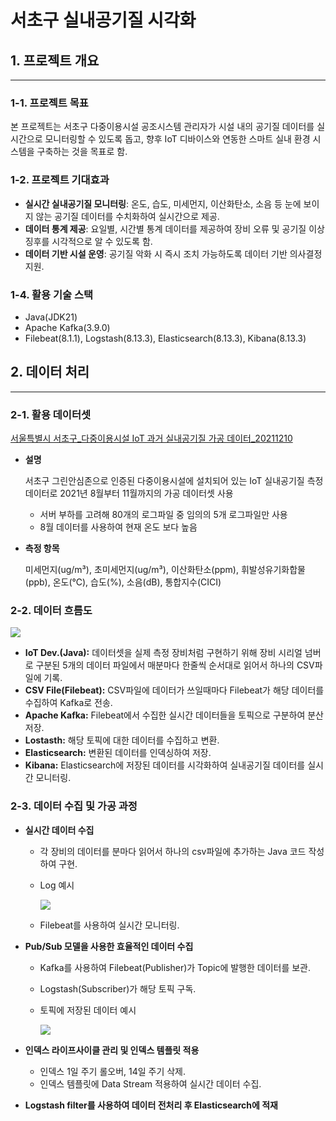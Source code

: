 # 서초구 실내공기질 시각화

## 1. 프로젝트 개요

---

### **1-1. 프로젝트 목표**

본 프로젝트는 서초구 다중이용시설 공조시스템 관리자가 시설 내의 공기질 데이터를 실시간으로 모니터링할 수 있도록 돕고, 향후 IoT 디바이스와 연동한 스마트 실내 환경 시스템을 구축하는 것을 목표로 함.

### **1-2. 프로젝트 기대효과**

- **실시간 실내공기질 모니터링**: 온도, 습도, 미세먼지, 이산화탄소, 소음 등 눈에 보이지 않는 공기질 데이터를 수치화하여 실시간으로 제공.
- **데이터 통계 제공**: 요일별, 시간별 통계 데이터를 제공하여 장비 오류 및 공기질 이상 징후를 시각적으로 알 수 있도록 함.
- **데이터 기반 시설 운영**: 공기질 악화 시 즉시 조치 가능하도록 데이터 기반 의사결정 지원.

### **1-4. 활용 기술 스택**

- Java(JDK21)
- Apache Kafka(3.9.0)
- Filebeat(8.1.1), Logstash(8.13.3), Elasticsearch(8.13.3), Kibana(8.13.3)

## 2. 데이터 처리

---

### 2-1. 활용 데이터셋

[서울특별시 서초구_다중이용시설 IoT 과거 실내공기질 가공 데이터_20211210](https://www.data.go.kr/data/15095892/fileData.do)

- **설명**
    
    서초구 그린안심존으로 인증된 다중이용시설에 설치되어 있는 IoT 실내공기질 측정 데이터로
    2021년 8월부터 11월까지의 가공 데이터셋 사용
    
    - 서버 부하를 고려해 80개의 로그파일 중 임의의 5개 로그파일만 사용
    - 8월 데이터를 사용하여 현재 온도 보다 높음
- **측정 항목**
    
    미세먼지(ug/m³), 초미세먼지(ug/m³), 이산화탄소(ppm), 휘발성유기화합물(ppb), 온도(℃),
    습도(%), 소음(dB), 통합지수(CICI)
  
### 2-2. 데이터 흐름도

![](attachment:994da528-2288-453d-aed6-e24ab83a23e4:서초구_실내공기질_데이터_시각화_1aec5c08028080019c51cdc256c51988스크린샷_2025-03-20_오후_4.46.28.png)

- **IoT Dev.(Java):** 데이터셋을 실제 측정 장비처럼 구현하기 위해 장비 시리얼 넘버로 구분된 5개의 데이터 파일에서 매분마다 한줄씩 순서대로 읽어서 하나의 CSV파일에 기록.
- **CSV File(Filebeat):** CSV파일에 데이터가 쓰일때마다 Filebeat가 해당 데이터를 수집하여 Kafka로 전송.
- **Apache Kafka:** Filebeat에서 수집한 실시간 데이터들을 토픽으로 구분하여 분산 저장.
- **Lostasth:** 해당 토픽에 대한 데이터를 수집하고 변환.
- **Elasticsearch:** 변환된 데이터를 인덱싱하여 저장.
- **Kibana:** Elasticsearch에 저장된 데이터를 시각화하여 실내공기질 데이터를 실시간 모니터링.

### 2-3. 데이터 수집 및 가공 과정

- **실시간 데이터 수집**
    - 각 장비의 데이터를 분마다 읽어서 하나의 csv파일에 추가하는 Java 코드 작성하여 구현.
    - Log 예시
        
        ![](attachment:82ff0c98-ae05-4067-99f9-0afa624cf180:서초구_실내공기질_데이터_시각화_1aec5c08028080019c51cdc256c51988image.png)
        
    - Filebeat를 사용하여 실시간 모니터링.
- **Pub/Sub 모델을 사용한 효율적인 데이터 수집**
    - Kafka를 사용하여 Filebeat(Publisher)가 Topic에 발행한 데이터를 보관.
    - Logstash(Subscriber)가 해당 토픽 구독.
    - 토픽에 저장된 데이터 예시
        
        ![](attachment:7a20a474-8749-4868-94a3-cc6a6d0a1a89:서초구_실내공기질_데이터_시각화_1aec5c08028080019c51cdc256c51988image_1.png)
        
    
- **인덱스 라이프사이클 관리 및 인덱스 템플릿 적용**
    - 인덱스 1일 주기 롤오버, 14일 주기 삭제.
    - 인덱스 템플릿에 Data Stream 적용하여 실시간 데이터 수집.
      
- **Logstash filter를 사용하여 데이터 전처리 후 Elasticsearch에 적재**
    
